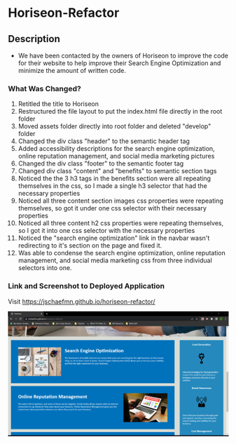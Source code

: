 # Horiseon-Refactor

## Description
- We have been contacted by the owners of Horiseon to improve the code for their website to help improve their Search Engine Optimization and minimize the amount of written code.

### What Was Changed?
1. Retitled the title to Horiseon
2. Restructured the file layout to put the index.html file directly in the root folder
3. Moved assets folder directly into root folder and deleted "develop" folder
4. Changed the div class "header" to the semantic header tag
5. Added accessibility descriptions for the search engine optimization, online reputation management, and social media marketing pictures
6. Changed the div class "footer" to the semantic footer tag
7. Changed div class "content" and "benefits" to semantic section tags
8. Noticed the the 3 h3 tags in the benefits section were all repeating themselves in the css, so I made a single h3 selector that had the necessary properties
9. Noticed all three content section images css properties were repeating themselves, so got it under one css selector with their necessary properties
10. Noticed all three content h2 css properties were repeating themselves, so I got it into one css selector with the necessary properties
11. Noticed the "search engine optimization" link in the navbar wasn't redirecting to it's section on the page and fixed it.
12. Was able to condense the search engine optimization, online reputation management, and social media marketing css from three individual selectors into one.

### Link and Screenshot to Deployed Application
Visit https://jschaefmn.github.io/horiseon-refactor/

<img src="./assets/images/horiseon-deployed-site.png">